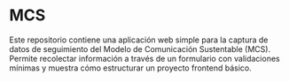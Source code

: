 # MCS
Este repositorio contiene una aplicación web simple para la captura de datos de seguimiento del Modelo de Comunicación Sustentable (MCS). Permite recolectar información a través de un formulario con validaciones mínimas y muestra cómo estructurar un proyecto frontend básico.
